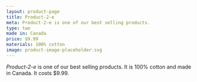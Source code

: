 ```yaml
---
layout: product-page
title: Product-2-e
meta: Product-2-e is one of our best selling products.
type: two
made in: Canada
price: $9.99
materials: 100% cotton
image: product-image-placeholder.svg
---
```


*Product-2-e* is one of our best selling products. It is 100% cotton and made in Canada. It costs $9.99.
